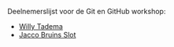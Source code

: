 Deelnemerslijst voor de Git en GitHub workshop:
* [Willy Tadema](deelnemers/willy-tadema.md)
* [Jacco Bruins Slot](deelnemers/jacco.md)
